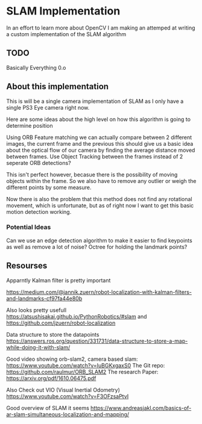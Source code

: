 # SLAM Implementation

In an effort to learn more about OpenCV I am making an attemped at writing a custom implementation of the SLAM algorithm

## TODO 

Basically Everything 0.o

## About this implementation

This is will be a single camera implementation of SLAM as I only have a single PS3 Eye camera right now. 

Here are some ideas about the high level on how this algorithm is going to determine position

Using ORB Feature matching we can actually compare between 2 different images, the current frame and the previous
this should give us a basic idea about the optical flow of our camera by finding the average distance moved between frames.
Use Object Tracking between the frames instead of 2 seperate ORB detections?

This isn't perfect however, becasue there is the possibility of moving objects within the frame. So we also have to remove any outlier
or weigh the different points by some measure.


Now there is also the problem that this method does not find any rotational movement, which is unfortunate, but as of right now I want to get this basic motion detection working.

### Potential Ideas

Can we use an edge detection algorithm to make it easier to find keypoints as well as remove a lot of noise?
Octree for holding the landmark points?

## Resourses
Apparntly Kalman filter is pretty important

https://medium.com/@jannik.zuern/robot-localization-with-kalman-filters-and-landmarks-cf97fa44e80b

Also looks pretty usefull
https://atsushisakai.github.io/PythonRobotics/#slam
and
https://github.com/jzuern/robot-localization

Data structure to store the datapoints
https://answers.ros.org/question/331731/data-structure-to-store-a-map-while-doing-it-with-slam/

Good video showing orb-slam2, camera based slam: https://www.youtube.com/watch?v=IuBGKxgaxS0
The Git repo: https://github.com/raulmur/ORB_SLAM2
The research Paper: https://arxiv.org/pdf/1610.06475.pdf

Also Check out VIO (Visual Inertial Odometry)
https://www.youtube.com/watch?v=F3OFzsaPtvI

Good overview of SLAM it seems
https://www.andreasjakl.com/basics-of-ar-slam-simultaneous-localization-and-mapping/
